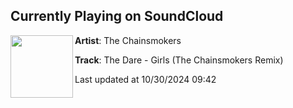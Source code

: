 ## Currently Playing on SoundCloud

[<img align="left" width="100" src="https://i1.sndcdn.com/artworks-hIPB7tnnfl7gkcRQ-9HEI9g-t500x500.jpg">](https://soundcloud.com/thechainsmokers/girls-the-chainsmokers-remix)

**Artist**: The Chainsmokers 

**Track**: The Dare - Girls (The Chainsmokers Remix)

Last updated at 10/30/2024 09:42
